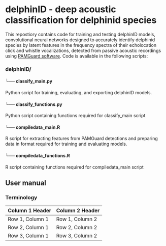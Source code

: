 # delphinID - deep acoustic classification for delphinid species
This repostiory contains code for training and testing delphinID models, convolutional neural networks designed to accurately identify delphinid species by latent features in the frequency spectra of their echolocation click and whistle vocalizations, detected from passive acoustic recordings using [PAMGuard software](https://www.pamguard.org/). Code is available in the following scripts:

### delphinID/

#### └── classify_main.py

Python script for training, evaluating, and exporting delphinID models.

#### └── classify_functions.py

Python script containing functions required for classify_main script

#### └── compiledata_main.R

R script for extracting features from PAMGuard detections and preparing data in format required for training and evaluating models.

#### └── compiledata_functions.R

R script containing functions required for compiledata_main script

## User manual
### Terminology
| Column 1 Header | Column 2 Header |
|-----------------|-----------------|
| Row 1, Column 1 | Row 1, Column 2 |
| Row 2, Column 1 | Row 2, Column 2 |
| Row 3, Column 1 | Row 3, Column 2 |

